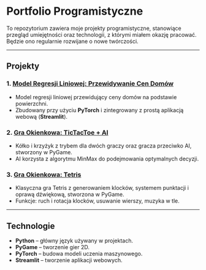 # Portfolio Programistyczne

To repozytorium zawiera moje projekty programistyczne, stanowiące przegląd umiejętności oraz technologii, z którymi miałem okazję pracować. Będzie ono regularnie rozwijane o nowe twórczości.

---

## Projekty

### 1. [Model Regresji Liniowej: Przewidywanie Cen Domów](./LinearRegression_Model)
- Model regresji liniowej przewidujący ceny domów na podstawie powierzchni.
- Zbudowany przy użyciu **PyTorch** i zintegrowany z prostą aplikacją webową (**Streamlit**).

### 2. [Gra Okienkowa: TicTacToe + AI](./TicTacToe%20%2B%20AI)
- Kółko i krzyżyk z trybem dla dwóch graczy oraz gracza przeciwko AI, stworzony w PyGame.
- AI korzysta z algorytmu MinMax do podejmowania optymalnych decyzji.

### 3. [Gra Okienkowa: Tetris](./Tetris)
- Klasyczna gra Tetris z generowaniem klocków, systemem punktacji i oprawą dźwiękową, stworzona w PyGame.
- Funkcje: ruch i rotacja klocków, usuwanie wierszy, muzyka w tle.

---

## Technologie
- **Python** – główny język używany w projektach.
- **PyGame** – tworzenie gier 2D.
- **PyTorch** – budowa modeli uczenia maszynowego.
- **Streamlit** – tworzenie aplikacji webowych.

